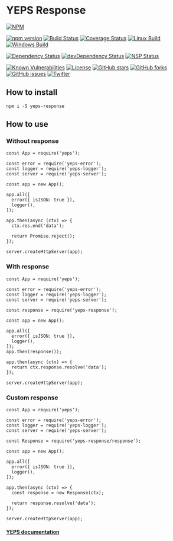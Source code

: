 # YEPS Response

[![NPM](https://nodei.co/npm/yeps-response.png)](https://npmjs.org/package/yeps-response)

[![npm version](https://badge.fury.io/js/yeps-response.svg)](https://badge.fury.io/js/yeps-response)
[![Build Status](https://travis-ci.org/evheniy/yeps-response.svg?branch=master)](https://travis-ci.org/evheniy/yeps-response)
[![Coverage Status](https://coveralls.io/repos/github/evheniy/yeps-response/badge.svg?branch=master)](https://coveralls.io/github/evheniy/yeps-response?branch=master)
[![Linux Build](https://img.shields.io/travis/evheniy/yeps-response/master.svg?label=linux)](https://travis-ci.org/evheniy/)
[![Windows Build](https://img.shields.io/appveyor/ci/evheniy/yeps-response/master.svg?label=windows)](https://ci.appveyor.com/project/evheniy/yeps-response)

[![Dependency Status](https://david-dm.org/evheniy/yeps-response.svg)](https://david-dm.org/evheniy/yeps-response)
[![devDependency Status](https://david-dm.org/evheniy/yeps-response/dev-status.svg)](https://david-dm.org/evheniy/yeps-response#info=devDependencies)
[![NSP Status](https://img.shields.io/badge/NSP%20status-no%20vulnerabilities-green.svg)](https://travis-ci.org/evheniy/yeps-response)

[![Known Vulnerabilities](https://snyk.io/test/github/evheniy/yeps-response/badge.svg)](https://snyk.io/test/github/evheniy/yeps-response)
[![License](https://img.shields.io/badge/license-MIT-blue.svg)](https://raw.githubusercontent.com/evheniy/yeps-response/master/LICENSE)
[![GitHub stars](https://img.shields.io/github/stars/evheniy/yeps-response.svg)](https://github.com/evheniy/yeps-response/stargazers)
[![GitHub forks](https://img.shields.io/github/forks/evheniy/yeps-response.svg)](https://github.com/evheniy/yeps-response/network)
[![GitHub issues](https://img.shields.io/github/issues/evheniy/yeps-response.svg)](https://github.com/evheniy/yeps-response/issues)
[![Twitter](https://img.shields.io/twitter/url/https/github.com/evheniy/yeps-response.svg?style=social)](https://twitter.com/intent/tweet?text=Wow:&url=%5Bobject%20Object%5D)

  
## How to install

    npm i -S yeps-response

## How to use

### Without response

    const App = require('yeps');
    
    const error = require('yeps-error');
    const logger = require('yeps-logger');
    const server = require('yeps-server');
    
    const app = new App();
    
    app.all([
      error({ isJSON: true }),
      logger(),
    ]);
    
    app.then(async (ctx) => {
      ctx.res.end('data');
      
      return Promise.reject();
    });
    
    server.createHttpServer(app);
    
### With response

    const App = require('yeps');
    
    const error = require('yeps-error');
    const logger = require('yeps-logger');
    const server = require('yeps-server');
    
    const response = require('yeps-response');
    
    const app = new App();
    
    app.all([
      error({ isJSON: true }),
      logger(),
    ]);
    app.then(response());
    
    app.then(async (ctx) => {
      return ctx.response.resolve('data');
    });
    
    server.createHttpServer(app);
    
### Custom response

    const App = require('yeps');
    
    const error = require('yeps-error');
    const logger = require('yeps-logger');
    const server = require('yeps-server');
    
    const Response = require('yeps-response/response');
    
    const app = new App();
    
    app.all([
      error({ isJSON: true }),
      logger(),
    ]);
    
    app.then(async (ctx) => {
      const response = new Response(ctx);
    
      return response.resolve('data');
    });
    
    server.createHttpServer(app);


#### [YEPS documentation](http://yeps.info/)
